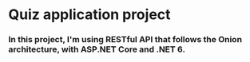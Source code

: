 # Quiz application project 
### In this project, I'm using RESTful API that follows the Onion architecture, with ASP.NET Core and .NET 6.

